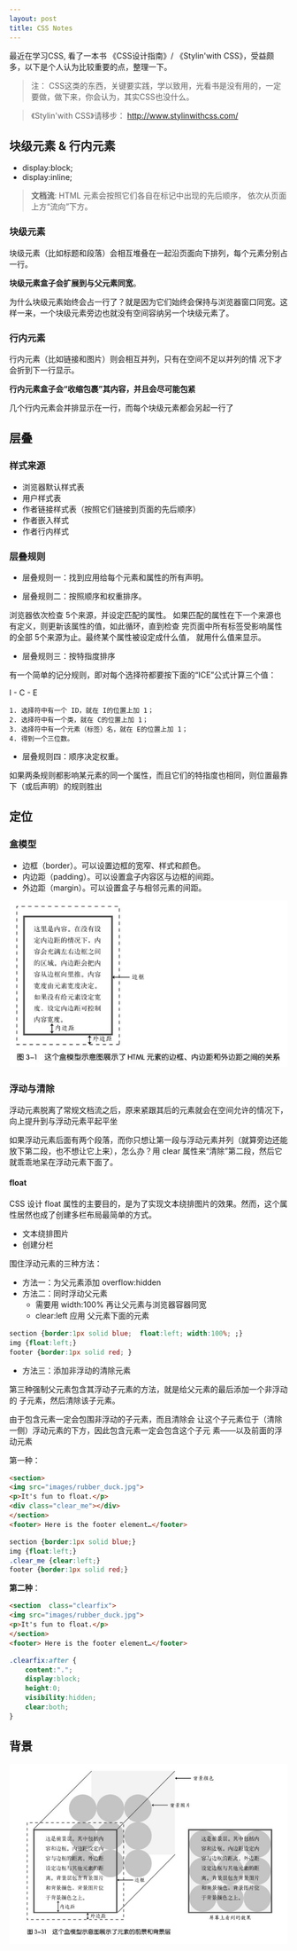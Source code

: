 ```yaml
---
layout: post
title: CSS Notes
---
```


最近在学习CSS, 看了一本书 《CSS设计指南》/ 《Stylin'with CSS》，受益颇多，以下是个人认为比较重要的点，整理一下。

> 注： CSS这类的东西，关键要实践，学以致用，光看书是没有用的，一定要做，做下来，你会认为，其实CSS也没什么。

> 《Stylin'with CSS》请移步： http://www.stylinwithcss.com/ 

## 块级元素 & 行内元素

- display:block;
- display:inline;

> __文档流__:  HTML 元素会按照它们各自在标记中出现的先后顺序，
> 依次从页面上方“流向”下方。
> 

### 块级元素 

块级元素（比如标题和段落）会相互堆叠在一起沿页面向下排列，每个元素分别占
一行。

__块级元素盒子会扩展到与父元素同宽__。

为什么块级元素始终会占一行了？就是因为它们始终会保持与浏览器窗口同宽。这样一来，一个块级元素旁边也就没有空间容纳另一个块级元素了。

### 行内元素

行内元素（比如链接和图片）则会相互并列，只有在空间不足以并列的情
况下才会折到下一行显示。

__行内元素盒子会“收缩包裹”其内容，并且会尽可能包紧__

几个行内元素会并排显示在一行，而每个块级元素都会另起一行了

## 层叠

### 样式来源

- 浏览器默认样式表
- 用户样式表
- 作者链接样式表（按照它们链接到页面的先后顺序）
- 作者嵌入样式
- 作者行内样式

### 层叠规则

- 层叠规则一：找到应用给每个元素和属性的所有声明。

- 层叠规则二：按照顺序和权重排序。

浏览器依次检查 5个来源，并设定匹配的属性。
如果匹配的属性在下一个来源也有定义，则更新该属性的值，如此循环，直到检查
完页面中所有标签受影响属性的全部 5个来源为止。最终某个属性被设定成什么值，
就用什么值来显示。

- 层叠规则三：按特指度排序

有一个简单的记分规则，即对每个选择符都要按下面的“ICE”公式计算三个值：

I - C - E

    1. 选择符中有一个 ID，就在 I的位置上加 1；
    2. 选择符中有一个类，就在 C的位置上加 1；
    3. 选择符中有一个元素（标签）名，就在 E的位置上加 1；
    4. 得到一个三位数。

- 层叠规则四：顺序决定权重。

如果两条规则都影响某元素的同一个属性，而且它们的特指度也相同，则位置最靠下（或后声明）的规则胜出

## 定位

### 盒模型

- 边框（border）。可以设置边框的宽窄、样式和颜色。
- 内边距（padding）。可以设置盒子内容区与边框的间距。
- 外边距（margin）。可以设置盒子与相邻元素的间距。

![盒模型](/images/post/201409021628-box-model.jpg)

### 浮动与清除

浮动元素脱离了常规文档流之后，原来紧跟其后的元素就会在空间允许的情况下，
向上提升到与浮动元素平起平坐

如果浮动元素后面有两个段落，而你只想让第一段与浮动元素并列（就算旁边还能
放下第二段，也不想让它上来），怎么办？用 clear 属性来“清除”第二段，然后它
就乖乖地呆在浮动元素下面了。

#### float

CSS 设计 float 属性的主要目的，是为了实现文本绕排图片的效果。然而，这个属
性居然也成了创建多栏布局最简单的方式。

- 文本绕排图片
- 创建分栏

围住浮动元素的三种方法：

- 方法一：为父元素添加 overflow:hidden
- 方法二：同时浮动父元素
    + 需要用 width:100% 再让父元素与浏览器容器同宽
    + clear:left 应用 父元素下面的元素

```css
section {border:1px solid blue;  float:left; width:100%; ;}
img {float:left;}
footer {border:1px solid red; }
```

- 方法三：添加非浮动的清除元素

第三种强制父元素包含其浮动子元素的方法，就是给父元素的最后添加一个非浮动的
子元素，然后清除该子元素。

由于包含元素一定会包围非浮动的子元素，而且清除会
让这个子元素位于（清除一侧）浮动元素的下方，因此包含元素一定会包含这个子元
素——以及前面的浮动元素

第一种：

```html
<section>
<img src="images/rubber_duck.jpg">
<p>It's fun to float.</p>
<div class="clear_me"></div>
</section>
<footer> Here is the footer element…</footer>
```

```css
section {border:1px solid blue;}
img {float:left;}
.clear_me {clear:left;}
footer {border:1px solid red;}
```

__第二种__：

```html
<section  class="clearfix">
<img src="images/rubber_duck.jpg">
<p>It's fun to float.</p>
</section>
<footer> Here is the footer element…</footer>
```

```css
.clearfix:after {
    content:".";
    display:block;
    height:0;
    visibility:hidden;
    clear:both;
}
```

## 背景

![backgroud](/images/post/201409021628-backgroud.jpg)


